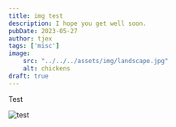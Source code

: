 ```yaml
---
title: img test
description: I hope you get well soon.
pubDate: 2023-05-27 
author: tjex
tags: ['misc']
image: 
    src: "../../../assets/img/landscape.jpg"
    alt: chickens
draft: true
---
```



Test

![test](../../../assets/img/landscape.jpg)


